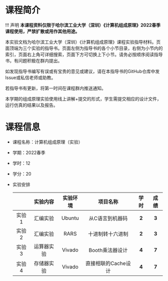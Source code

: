 # 课程简介

!!! 声明
    **本课程资料仅限于哈尔滨工业大学（深圳）《计算机组成原理》2022春季课程使用，严禁扩散或用作其他用途。**

本实验文档为哈尔滨工业大学（深圳）《计算机组成原理》课程实验指导材料。页面顶端为三个实验的指导书。页面左侧为指导书的各个小节目录，右侧为小节内的索引，页面右上角可详细搜索，页面下方可切换上下小节。请务必按顺序阅读指导书，有问题积极在群内提出。

如发现指导书编写有误或有宝贵的意见或建议，请在本指导书的GitHub仓库中发Issue或私信老师或助教。

若指导书有更新，将第一时间在课程群内推送通知。

本学期的组成原理实验使用线上讲解+提交的形式，学生需提交相应的设计文件，运行仿真的结果以及报告。




# 课程信息

- 课程名称：计算机组成原理（实验）

- 学期：2022春季

- 学时：12

- 学分：20

- 实验安排

  |       |  实验内容  | 实验环境 |      项目名称       | 学时  | 成绩  |
  | :---: | :--------: | :------: | :-----------------: | :---: | :---: |
  | 实验1 |  汇编实验  |  Ubuntu  |   从C语言到机器码   | **2** | **3** |
  | 实验2 |  汇编实验  |   RARS   |  十进制转十六进制   | **2** | **3** |
  | 实验3 | 运算器实验 |  Vivado  |   Booth乘法器设计   | **4** | **7** |
  | 实验4 | 存储器实验 |  Vivado  | 直接相联的Cache设计 | **4** | **7** |


